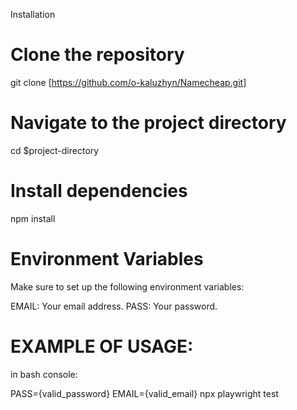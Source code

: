 Installation

# Clone the repository
git clone [https://github.com/o-kaluzhyn/Namecheap.git]

# Navigate to the project directory
cd $project-directory

# Install dependencies
npm install

# Environment Variables
Make sure to set up the following environment variables:

EMAIL: Your email address.
PASS: Your password.

# EXAMPLE OF USAGE:
in bash console:

PASS={valid_password} EMAIL={valid_email} npx playwright test